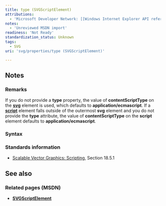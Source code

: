 ```yaml
---
title: type (SVGScriptElement)
attributions:
  - 'Microsoft Developer Network: [[Windows Internet Explorer API reference](http://msdn.microsoft.com/en-us/library/ie/hh828809%28v=vs.85%29.aspx) Article]'
notes:
  - 'Unreviewed MSDN import'
readiness: 'Not Ready'
standardization_status: Unknown
tags:
  - SVG
uri: 'svg/properties/type (SVGScriptElement)'

---
```

## <span>Notes</span>

### <span>Remarks</span>

If you do not provide a **type** property, the value of **contentScriptType** on the [**svg**](/svg/elements/svg) element is used, which defaults to **application/ecmascript**. If a [**script**](/svg/elements/script) element falls outside of the outermost **svg** element and you do not provide the **type** attribute, the value of **contentScriptType** on the **script** element defaults to **application/ecmascript**.

### <span>Syntax</span>

### <span>Standards information</span>

-   [Scalable Vector Graphics: Scripting](http://go.microsoft.com/fwlink/p/?linkid=204745), Section 18.5.1

## <span>See also</span>

### <span>Related pages (MSDN)</span>

-   [**SVGScriptElement**](/svg/elements/script)
